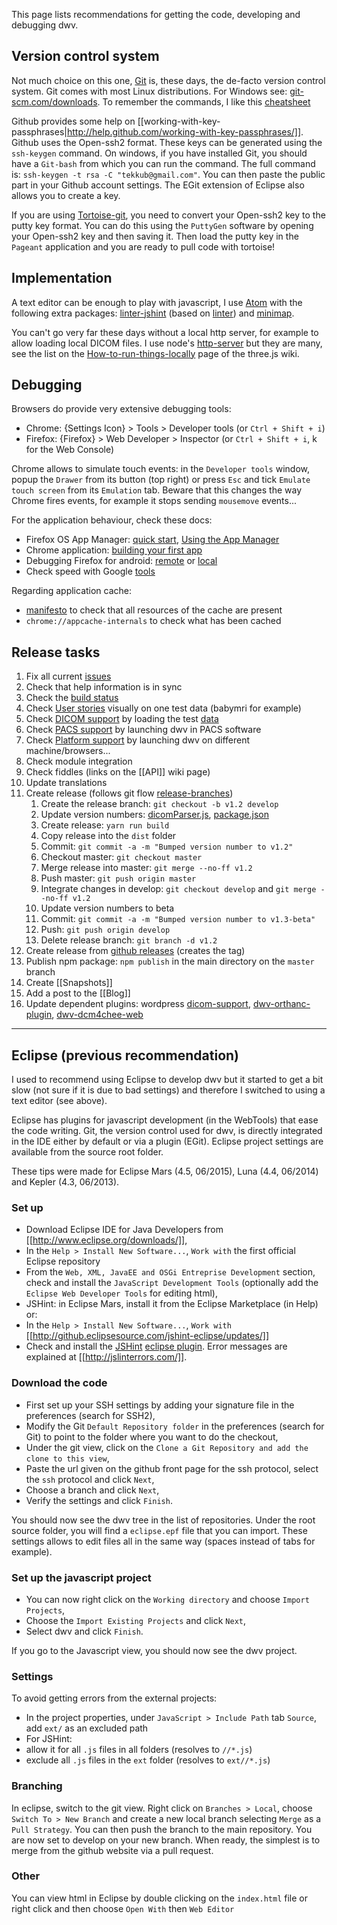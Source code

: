 This page lists recommendations for getting the code, developing and debugging dwv.

## Version control system
Not much choice on this one, [Git](https://git-scm.com/) is, these days, the de-facto version control system. Git comes with most Linux distributions. For Windows see: [git-scm.com/downloads](https://git-scm.com/downloads). To remember the commands, I like this [cheatsheet](http://ndpsoftware.com/git-cheatsheet.html#loc=workspace;)

Github provides some help on [[working-with-key-passphrases|http://help.github.com/working-with-key-passphrases/]]. Github uses the Open-ssh2 format. These keys can be generated using the `ssh-keygen` command. On windows, if you have installed Git, you should have a `Git-bash` from which you can run the command. The full command is: `ssh-keygen -t rsa -C "tekkub@gmail.com"`. You can then paste the public part in your Github account settings. The EGit extension of Eclipse also allows you to create a key.

If you are using [Tortoise-git](http://code.google.com/p/tortoisegit/), you need to convert your Open-ssh2 key to the putty key format. You can do this using the `PuttyGen` software by opening your Open-ssh2 key and then saving it. Then load the putty key in the `Pageant` application and you are ready to pull code with tortoise!


## Implementation

A text editor can be enough to play with javascript, I use [Atom](https://atom.io/) with the following extra packages: [linter-jshint](https://atom.io/packages/linter-jshint) (based on [linter](https://atom.io/packages/linter)) and [minimap](https://atom.io/packages/minimap).

You can't go very far these days without a local http server, for example to allow loading local DICOM files. I use 
node's [http-server](https://www.npmjs.com/package/http-server) but they are many, see the list on the [How-to-run-things-locally](https://threejs.org/docs/#manual/introduction/How-to-run-thing-locally) page of the three.js wiki.

## Debugging

Browsers do provide very extensive debugging tools:

 * Chrome: {Settings Icon} > Tools > Developer tools (or `Ctrl + Shift + i`)
 * Firefox: {Firefox} > Web Developer > Inspector (or `Ctrl + Shift + i`, k for the Web Console)

Chrome allows to simulate touch events: in the `Developer tools` window, popup the `Drawer` from its button (top right) or press `Esc` and tick `Emulate touch screen` from its `Emulation` tab. Beware that this changes the way Chrome fires events, for example it stops sending `mousemove` events...

For the application behaviour, check these docs:
 * Firefox OS App Manager: [quick start](https://marketplace.firefox.com/developers/docs/quick_start), [Using the App Manager](https://developer.mozilla.org/en-US/Firefox_OS/Using_the_App_Manager)
 * Chrome application: [building your first app](http://developer.chrome.com/apps/first_app.html)
 * Debugging Firefox for android: [remote](https://developer.mozilla.org/en-US/docs/Tools/Remote_Debugging/Firefox_for_Android) or [local](https://wiki.mozilla.org/Mobile/Fennec/Android/Emulator)
 * Check speed with Google [tools](https://developers.google.com/speed/)

Regarding application cache:
 * [manifesto](http://manifesto.ericdelabar.com/) to check that all resources of the cache are present
 * `chrome://appcache-internals` to check what has been cached

## Release tasks
 1. Fix all current [issues](https://github.com/ivmartel/dwv/issues)
 1. Check that help information is in sync
 1. Check the [build status](https://travis-ci.org/ivmartel/dwv)
 1. Check [User stories](https://github.com/ivmartel/dwv/wiki/User-stories) visually on one test data (babymri for example)
 1. Check [DICOM support](https://github.com/ivmartel/dwv/wiki/DICOM-support) by loading the test [data](https://github.com/ivmartel/dwv/tree/master/data)
 1. Check [PACS support](https://github.com/ivmartel/dwv/wiki/PACS-support) by launching dwv in PACS software
 1. Check [Platform support](https://github.com/ivmartel/dwv/wiki/Platform-support) by launching dwv on different machine/browsers...
 1. Check module integration
 1. Check fiddles (links on the [[API]] wiki page)
 1. Update translations
 1. Create release (follows git flow [release-branches](https://nvie.com/posts/a-successful-git-branching-model/#release-branches))
    1. Create the release branch: `git checkout -b v1.2 develop`
    1. Update version numbers: [dicomParser.js](https://github.com/ivmartel/dwv/blob/master/src/dicom/dicomParser.js),
    [package.json](https://github.com/ivmartel/dwv/blob/master/package.json)
    1. Create release: `yarn run build`
    1. Copy release into the `dist` folder
    1. Commit: `git commit -a -m "Bumped version number to v1.2"`
    1. Checkout master: `git checkout master`
    1. Merge release into master: `git merge --no-ff v1.2`
    1. Push master: `git push origin master`
    1. Integrate changes in develop: `git checkout develop` and `git merge --no-ff v1.2`
    1. Update version numbers to beta
    1. Commit: `git commit -a -m "Bumped version number to v1.3-beta"`
    1. Push: `git push origin develop`
    1. Delete release branch: `git branch -d v1.2`
 1. Create release from [github releases](https://github.com/ivmartel/dwv/releases) (creates the tag)
 1. Publish npm package: `npm publish` in the main directory on the `master` branch
 1. Create [[Snapshots]]
 1. Add a post to the [[Blog]]
 1. Update dependent plugins: wordpress [dicom-support](https://wordpress.org/plugins/dicom-support/), [dwv-orthanc-plugin](https://github.com/ivmartel/dwv-orthanc-plugin), [dwv-dcm4chee-web](https://github.com/ivmartel/dwv-dcm4chee-web)

***

## Eclipse (previous recommendation)

I used to recommend using Eclipse to develop dwv but it started to get a bit slow (not sure if it is due to bad settings) and therefore I switched to using a text editor (see above).

Eclipse has plugins for javascript development (in the WebTools) that ease the code writing. Git, the version control used for dwv, is directly integrated in the IDE either by default or via a plugin (EGit). Eclipse project settings are available from the source root folder. 

These tips were made for Eclipse Mars (4.5, 06/2015), Luna (4.4, 06/2014) and Kepler (4.3, 06/2013).

### Set up
* Download Eclipse IDE for Java Developers from [[http://www.eclipse.org/downloads/]],
* In the `Help > Install New Software...`, `Work with` the first official Eclipse repository
* From the `Web, XML, JavaEE and OSGi Entreprise Development` section, check and install the `JavaScript Development Tools` (optionally add the `Eclipse Web Developer Tools` for editing html),
* JSHint: in Eclipse Mars, install it from the Eclipse Marketplace (in Help) or:
 * In the `Help > Install New Software...`, `Work with` [[http://github.eclipsesource.com/jshint-eclipse/updates/]]
 * Check and install the [JSHint](http://www.jshint.com/) [eclipse plugin](http://github.eclipsesource.com/jshint-eclipse/). Error messages are explained at [[http://jslinterrors.com/]].

### Download the code
* First set up your SSH settings by adding your signature file in the preferences (search for SSH2),
* Modify the Git `Default Repository folder` in the preferences (search for Git) to point to the folder where you want to do the checkout,
* Under the git view, click on the `Clone a Git Repository and add the clone to this view`,
* Paste the url given on the github front page for the ssh protocol, select the `ssh` protocol and click `Next`,
* Choose a branch and click `Next`,
* Verify the settings and click `Finish`.

You should now see the dwv tree in the list of repositories. Under the root source folder, you will find a `eclipse.epf` file that you can import. These settings allows to edit files all in the same way (spaces instead of tabs for example).

### Set up the javascript project
* You can now right click on the `Working directory` and choose `Import Projects`,
* Choose the `Import Existing Projects` and click `Next`,
* Select dwv and click `Finish`.

If you go to the Javascript view, you should now see the dwv project.

### Settings
To avoid getting errors from the external projects:

 * In the project properties, under `JavaScript > Include Path` tab `Source`, add `ext/` as an excluded path
 * For JSHint:
  * allow it for all `.js` files in all folders (resolves to `//*.js`)
  * exclude all `.js` files in the `ext` folder (resolves to `ext//*.js`)

### Branching
In eclipse, switch to the git view. Right click on `Branches > Local`, choose `Switch To > New Branch` and create a new local branch selecting `Merge` as a `Pull Strategy`. You can then push the branch to the main repository. You are now set to develop on your new branch. When ready, the simplest is to merge from the github website via a pull request. 

### Other
You can view html in Eclipse by double clicking on the `index.html` file or right click and then choose `Open With` then `Web Editor`